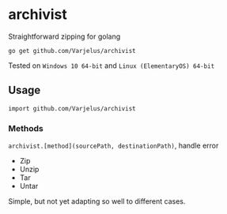 # archivist
Straightforward zipping for golang

`go get github.com/Varjelus/archivist`

Tested on `Windows 10 64-bit` and `Linux (ElementaryOS) 64-bit`

## Usage
`import github.com/Varjelus/archivist`

### Methods
`archivist.[method](sourcePath, destinationPath)`, handle error

* Zip
* Unzip
* Tar
* Untar

Simple, but not yet adapting so well to different cases.